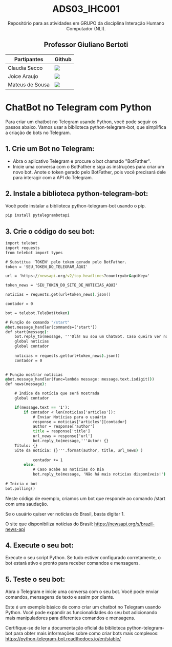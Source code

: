 <div align="center">

# ADS03_IHC001

Repositório para as atividades em GRUPO da disciplina Interação Humano Computador (NLI).

## Professor Giuliano Bertoti

| Partipantes | Github |
| -------- |-------- |
| Claudia Secco | <a href="https://github.com/ClaudiaCBS" target="_blanck"><img src = "https://img.shields.io/badge/GitHub-100000?style=for-the-badge&logo=github&logoColor=white" target="_blank"></a> |
| Joice Araujo | <a href="https://github.com/Joice-Araujo" target="_blanck"><img src = "https://img.shields.io/badge/GitHub-100000?style=for-the-badge&logo=github&logoColor=white" target="_blank"></a> |
| Mateus de Sousa | <a href="https://github.com/MateusdiSousa" target="_blanck"><img src = "https://img.shields.io/badge/GitHub-100000?style=for-the-badge&logo=github&logoColor=white" target="_blank"></a> |

</div>

# ChatBot no Telegram com Python
Para criar um chatbot no Telegram usando Python, você pode seguir os passos abaixo. Vamos usar a biblioteca python-telegram-bot, que simplifica a criação de bots no Telegram.

<span id="1">

## 1. Crie um Bot no Telegram:

* Abra o aplicativo Telegram e procure o bot chamado "BotFather".
* Inicie uma conversa com o BotFather e siga as instruções para criar um novo bot. Anote o token gerado pelo BotFather, pois você precisará dele para interagir com a API do Telegram.

## 2. Instale a biblioteca python-telegram-bot:

Você pode instalar a biblioteca python-telegram-bot usando o pip.

```cmd
pip install pytelegrambotapi
```

<span id="2">

## 3. Crie o código do seu bot:

```cmd
import telebot
import requests
from telebot import types

# Substitua 'TOKEN' pelo token gerado pelo BotFather.
token = 'SEU_TOKEN_DO_TELEGRAM_AQUI'

url = 'https://newsapi.org/v2/top-headlines?country=br&apiKey='

token_news = 'SEU_TOKEN_DO_SITE_DE_NOTICIAS_AQUI'

noticias = requests.get(url+token_news).json()

contador = 0

bot = telebot.TeleBot(token)

# Função de comando "/start"
@bot.message_handler(commands=['start'])
def start(message):
    bot.reply_to(message, '''Olá! Eu sou um ChatBot. Caso queira ver notícias digite 1''')
    global noticias
    global contador
    
    noticias = requests.get(url+token_news).json()
    contador = 0
    

# Função mostrar notícias
@bot.message_handler(func=lambda message: message.text.isdigit())
def news(message):    

    # Indice da notícia que será mostrada
    global contador

    if(message.text == '1'):
        if contador < len(noticias['articles']):
            # Enviar Notícias para o usuário
            response = noticias['articles'][contador]
            author = response['author']
            title = response['title']
            url_news = response['url']
            bot.reply_to(message,'''Autor: {}
    Título: {}
    Site da notícia: {}'''.format(author, title, url_news) )
            
            contador += 1
        else:
            # Caso acabe as notícias do Dia
            bot.reply_to(message, 'Não há mais noticias disponíveis!')
        
# Inicia o bot
bot.polling()
```

Neste código de exemplo, criamos um bot que responde ao comando /start com uma saudação.

Se o usuário quiser ver notícias do Brasil, basta digitar 1.

O site que disponibiliza notícias do Brasil: 
<a href="#1"> https://newsapi.org/s/brazil-news-api </a>


## 4. Execute o seu bot:

Execute o seu script Python. Se tudo estiver configurado corretamente, o bot estará ativo e pronto para receber comandos e mensagens.

## 5. Teste o seu bot:

Abra o Telegram e inicie uma conversa com o seu bot. Você pode enviar comandos, mensagens de texto e assim por diante.

Este é um exemplo básico de como criar um chatbot no Telegram usando Python. Você pode expandir as funcionalidades do seu bot adicionando mais manipuladores para diferentes comandos e mensagens.

Certifique-se de ler a documentação oficial da biblioteca python-telegram-bot para obter mais informações sobre como criar bots mais complexos: 
<a href="#1"> https://python-telegram-bot.readthedocs.io/en/stable/ </a>
